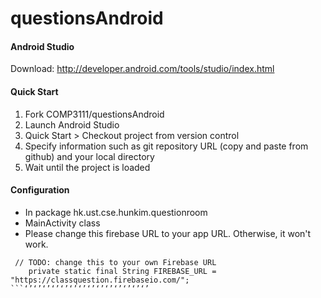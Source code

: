 # questionsAndroid

#### Android Studio
Download: http://developer.android.com/tools/studio/index.html

#### Quick Start
1. Fork COMP3111/questionsAndroid
2. Launch Android Studio
3. Quick Start > Checkout project from version control
4. Specify information such as git repository URL (copy and paste from github) and your local directory
5. Wait until the project is loaded

#### Configuration
- In package hk.ust.cse.hunkim.questionroom
- MainActivity class
- Please change this firebase URL to your app URL. Otherwise, it won't work.
```
 // TODO: change this to your own Firebase URL
    private static final String FIREBASE_URL = "https://classquestion.firebaseio.com/";
```‘’‘’‘’‘’‘’‘’‘’‘’‘’‘’‘’‘’‘’‘’